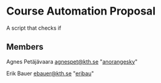 # Course Automation Proposal
A script that checks if  

## Members
Agnes Petäjävaara <agnespet@kth.se> "[anorangesky](https://github.com/anorangesky)"

Erik Bauer <ebauer@kth.se> "[eribau](https://github.com/eribau)"
